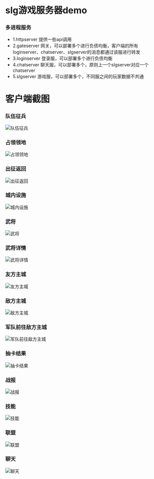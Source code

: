 # slg游戏服务器demo

### 多进程服务
- 1.httpserver  提供一些api调用
- 2.gateserver  网关，可以部署多个进行负债均衡，客户端的所有loginserver、chatserver、slgserver的消息都通过该服进行转发
- 3.loginserver 登录服，可以部署多个进行负债均衡
- 4.chatserver  聊天服，可以部署多个，原则上一个slgserver对应一个chatserver
- 5.slgserver   游戏服，可以部署多个，不同服之间的玩家数据不共通

# 客户端截图
### 队伍征兵
![队伍征兵](https://s1.imagehub.cc/images/2021/04/23/d56cd91ba46b9ffd7b097dc4cb07bf5a.png)

### 占领领地
![占领领地](https://s1.imagehub.cc/images/2021/04/23/6e75b931ec76e840720c43f1a915eb85.png)

### 出征返回
![出征返回](https://s1.imagehub.cc/images/2021/04/23/2c6881d4caeff95de2d75c497ea0035e.png)

### 城内设施
![城内设施](https://s1.imagehub.cc/images/2021/04/23/6e99130a9fd3a104fa3c1177bc1b0947.png)

### 武将
![武将](https://s1.imagehub.cc/images/2021/04/23/a4cff5540d6a40a446b77fbfa58d8112.png)

### 武将详情
![武将详情](https://s1.imagehub.cc/images/2021/04/23/f579d57ae695b0686827e78ca3003340.png)

### 友方主城
![友方主城](https://s1.imagehub.cc/images/2021/04/23/1405cfa404e73b9bf.png)

### 敌方主城
![敌方主城](https://s1.imagehub.cc/images/2021/04/23/23b58a83e2baaf0f1.png)

### 军队前往敌方主城
![军队前往敌方主城](https://s1.imagehub.cc/images/2021/04/23/3.png)

### 抽卡结果
![抽卡结果](https://s1.imagehub.cc/images/2021/04/23/33ce47f51109b5b6f7d7370d1669878a.png)

### 战报
![战报](https://s1.imagehub.cc/images/2021/04/23/32e6bd48f6492e332640fdcd850a8118.png)

### 技能
![技能](https://s1.imagehub.cc/images/2021/04/23/e1417839fe85f2ec30fd1e9a07cfb61f.png)

### 联盟
![联盟](https://s1.imagehub.cc/images/2021/04/23/7d8c5e1b4119128673101a03a0ec1a8d.png)

### 聊天
![聊天](https://s1.imagehub.cc/images/2021/04/23/5c5785ceab3b9d4707bcb75548c570a0.png)
